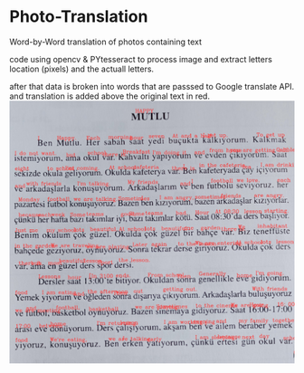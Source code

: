 # Photo-Translation
Word-by-Word translation of photos containing text <br />

code using opencv & PYtesseract to process image and extract letters location (pixels) and the actuall letters. <br />

after that data is broken into words that are passsed to Google translate API. and translation is added above the original text in red.
![](Result-en.jpeg)
